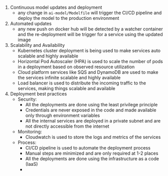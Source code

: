 1. Continuous model updates and deployment
   - any change in `ai-model/Modelfile` will trigger the CI/CD pipeline and deploy the model to the production environment
2. Automated updates
   - any new push on docker hub will be detected by a watcher container and the re-deployment will be trigger for a service using the updated image
3. Scalability and Availability
   - Kubernetes cluster deployment is being used to make services auto scalable and highly available
   - Horizontal Pod Autoscaler (HPA) is used to scale the number of pods in a deployment based on observed resource utilization
   - Cloud platform services like SQS and DynamoDB are used to make the services infinite scalable and highly available
   - Load balancer is used to distribute the incoming traffic to the services, making things scalable and available
4. Deployment best practices
   - Security: 
     - All the deployments are done using the least privilege principle
     - Credentials are never exposed in the code and made available only through environment variables
     - All the internal services are deployed in a private subnet and are not directly accessible from the internet
   - Monitoring:
     - Cloudwatch is used to store the logs and metrics of the services
   - Process:
     - CI/CD pipeline is used to automate the deployment process
     - Manual steps are minimized and are only required at 1-2 places
     - All the deployments are done using the infrastructure as a code (IaaS)
     - 